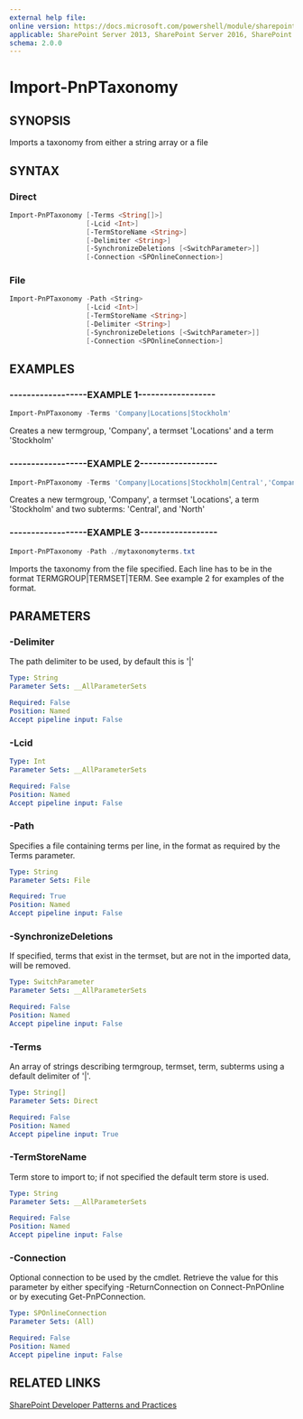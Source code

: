 ```yaml
---
external help file:
online version: https://docs.microsoft.com/powershell/module/sharepoint-pnp/import-pnptaxonomy
applicable: SharePoint Server 2013, SharePoint Server 2016, SharePoint Server 2019, SharePoint Online
schema: 2.0.0
---
```


# Import-PnPTaxonomy

## SYNOPSIS
Imports a taxonomy from either a string array or a file

## SYNTAX

### Direct
```powershell
Import-PnPTaxonomy [-Terms <String[]>]
                   [-Lcid <Int>]
                   [-TermStoreName <String>]
                   [-Delimiter <String>]
                   [-SynchronizeDeletions [<SwitchParameter>]]
                   [-Connection <SPOnlineConnection>]
```

### File
```powershell
Import-PnPTaxonomy -Path <String>
                   [-Lcid <Int>]
                   [-TermStoreName <String>]
                   [-Delimiter <String>]
                   [-SynchronizeDeletions [<SwitchParameter>]]
                   [-Connection <SPOnlineConnection>]
```

## EXAMPLES

### ------------------EXAMPLE 1------------------
```powershell
Import-PnPTaxonomy -Terms 'Company|Locations|Stockholm'
```

Creates a new termgroup, 'Company', a termset 'Locations' and a term 'Stockholm'

### ------------------EXAMPLE 2------------------
```powershell
Import-PnPTaxonomy -Terms 'Company|Locations|Stockholm|Central','Company|Locations|Stockholm|North'
```

Creates a new termgroup, 'Company', a termset 'Locations', a term 'Stockholm' and two subterms: 'Central', and 'North'

### ------------------EXAMPLE 3------------------
```powershell
Import-PnPTaxonomy -Path ./mytaxonomyterms.txt
```

Imports the taxonomy from the file specified. Each line has to be in the format TERMGROUP|TERMSET|TERM. See example 2 for examples of the format.

## PARAMETERS

### -Delimiter
The path delimiter to be used, by default this is '|'

```yaml
Type: String
Parameter Sets: __AllParameterSets

Required: False
Position: Named
Accept pipeline input: False
```

### -Lcid


```yaml
Type: Int
Parameter Sets: __AllParameterSets

Required: False
Position: Named
Accept pipeline input: False
```

### -Path
Specifies a file containing terms per line, in the format as required by the Terms parameter.

```yaml
Type: String
Parameter Sets: File

Required: True
Position: Named
Accept pipeline input: False
```

### -SynchronizeDeletions
If specified, terms that exist in the termset, but are not in the imported data, will be removed.

```yaml
Type: SwitchParameter
Parameter Sets: __AllParameterSets

Required: False
Position: Named
Accept pipeline input: False
```

### -Terms
An array of strings describing termgroup, termset, term, subterms using a default delimiter of '|'.

```yaml
Type: String[]
Parameter Sets: Direct

Required: False
Position: Named
Accept pipeline input: True
```

### -TermStoreName
Term store to import to; if not specified the default term store is used.

```yaml
Type: String
Parameter Sets: __AllParameterSets

Required: False
Position: Named
Accept pipeline input: False
```

### -Connection
Optional connection to be used by the cmdlet. Retrieve the value for this parameter by either specifying -ReturnConnection on Connect-PnPOnline or by executing Get-PnPConnection.

```yaml
Type: SPOnlineConnection
Parameter Sets: (All)

Required: False
Position: Named
Accept pipeline input: False
```

## RELATED LINKS

[SharePoint Developer Patterns and Practices](https://aka.ms/sppnp)
